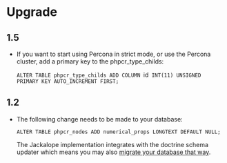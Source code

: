 Upgrade
=======

1.5
---

- If you want to start using Percona in strict mode, or use the Percona cluster, add a primary key to the phpcr_type_childs:

  `ALTER TABLE phpcr_type_childs ADD COLUMN `id` INT(11) UNSIGNED PRIMARY KEY AUTO_INCREMENT FIRST;` 
  

1.2
---

- The following change needs to be made to your database: 

  `ALTER TABLE phpcr_nodes ADD numerical_props LONGTEXT DEFAULT NULL;` 
  
  The Jackalope implementation integrates with the doctrine schema updater
  which means you may also [migrate your database that
  way](http://symfony.com/doc/current/book/doctrine.html#generating-getters-and-setters).
